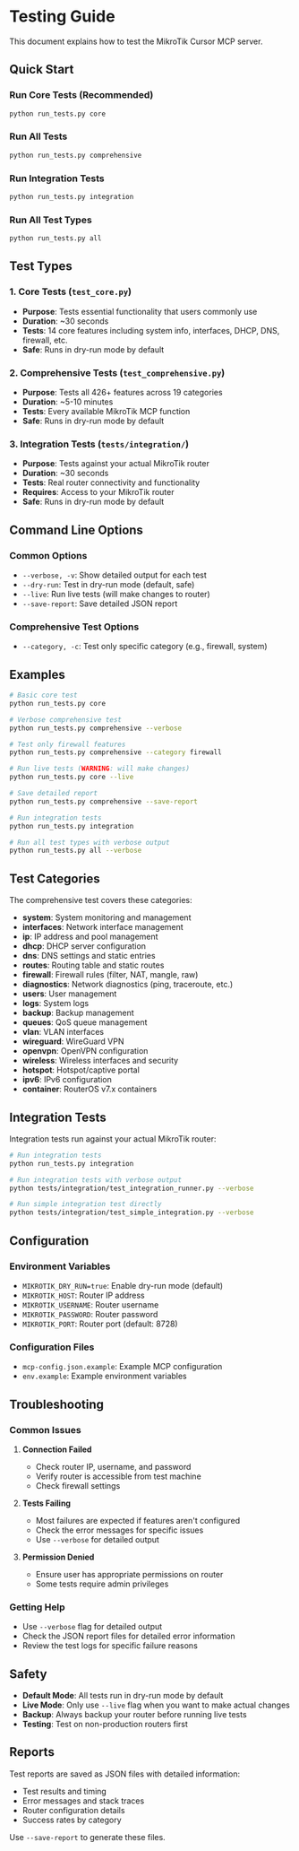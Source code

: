 # Testing Guide

This document explains how to test the MikroTik Cursor MCP server.

## Quick Start

### Run Core Tests (Recommended)
```bash
python run_tests.py core
```

### Run All Tests
```bash
python run_tests.py comprehensive
```

### Run Integration Tests
```bash
python run_tests.py integration
```

### Run All Test Types
```bash
python run_tests.py all
```

## Test Types

### 1. Core Tests (`test_core.py`)
- **Purpose**: Tests essential functionality that users commonly use
- **Duration**: ~30 seconds
- **Tests**: 14 core features including system info, interfaces, DHCP, DNS, firewall, etc.
- **Safe**: Runs in dry-run mode by default

### 2. Comprehensive Tests (`test_comprehensive.py`)
- **Purpose**: Tests all 426+ features across 19 categories
- **Duration**: ~5-10 minutes
- **Tests**: Every available MikroTik MCP function
- **Safe**: Runs in dry-run mode by default

### 3. Integration Tests (`tests/integration/`)
- **Purpose**: Tests against your actual MikroTik router
- **Duration**: ~30 seconds
- **Tests**: Real router connectivity and functionality
- **Requires**: Access to your MikroTik router
- **Safe**: Runs in dry-run mode by default

## Command Line Options

### Common Options
- `--verbose, -v`: Show detailed output for each test
- `--dry-run`: Test in dry-run mode (default, safe)
- `--live`: Run live tests (will make changes to router)
- `--save-report`: Save detailed JSON report

### Comprehensive Test Options
- `--category, -c`: Test only specific category (e.g., firewall, system)

## Examples

```bash
# Basic core test
python run_tests.py core

# Verbose comprehensive test
python run_tests.py comprehensive --verbose

# Test only firewall features
python run_tests.py comprehensive --category firewall

# Run live tests (WARNING: will make changes)
python run_tests.py core --live

# Save detailed report
python run_tests.py comprehensive --save-report

# Run integration tests
python run_tests.py integration

# Run all test types with verbose output
python run_tests.py all --verbose
```

## Test Categories

The comprehensive test covers these categories:
- **system**: System monitoring and management
- **interfaces**: Network interface management
- **ip**: IP address and pool management
- **dhcp**: DHCP server configuration
- **dns**: DNS settings and static entries
- **routes**: Routing table and static routes
- **firewall**: Firewall rules (filter, NAT, mangle, raw)
- **diagnostics**: Network diagnostics (ping, traceroute, etc.)
- **users**: User management
- **logs**: System logs
- **backup**: Backup management
- **queues**: QoS queue management
- **vlan**: VLAN interfaces
- **wireguard**: WireGuard VPN
- **openvpn**: OpenVPN configuration
- **wireless**: Wireless interfaces and security
- **hotspot**: Hotspot/captive portal
- **ipv6**: IPv6 configuration
- **container**: RouterOS v7.x containers

## Integration Tests

Integration tests run against your actual MikroTik router:

```bash
# Run integration tests
python run_tests.py integration

# Run integration tests with verbose output
python tests/integration/test_integration_runner.py --verbose

# Run simple integration test directly
python tests/integration/test_simple_integration.py --verbose
```

## Configuration

### Environment Variables
- `MIKROTIK_DRY_RUN=true`: Enable dry-run mode (default)
- `MIKROTIK_HOST`: Router IP address
- `MIKROTIK_USERNAME`: Router username
- `MIKROTIK_PASSWORD`: Router password
- `MIKROTIK_PORT`: Router port (default: 8728)

### Configuration Files
- `mcp-config.json.example`: Example MCP configuration
- `env.example`: Example environment variables

## Troubleshooting

### Common Issues

1. **Connection Failed**
   - Check router IP, username, and password
   - Verify router is accessible from test machine
   - Check firewall settings

2. **Tests Failing**
   - Most failures are expected if features aren't configured
   - Check the error messages for specific issues
   - Use `--verbose` for detailed output

3. **Permission Denied**
   - Ensure user has appropriate permissions on router
   - Some tests require admin privileges

### Getting Help

- Use `--verbose` flag for detailed output
- Check the JSON report files for detailed error information
- Review the test logs for specific failure reasons

## Safety

- **Default Mode**: All tests run in dry-run mode by default
- **Live Mode**: Only use `--live` flag when you want to make actual changes
- **Backup**: Always backup your router before running live tests
- **Testing**: Test on non-production routers first

## Reports

Test reports are saved as JSON files with detailed information:
- Test results and timing
- Error messages and stack traces
- Router configuration details
- Success rates by category

Use `--save-report` to generate these files.
